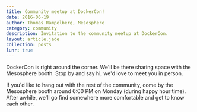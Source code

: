 ```yaml
---
title: Community meetup at DockerCon!
date: 2016-06-19
author: Thomas Rampelberg, Mesosphere
category: community
description: Invitation to the community meetup at DockerCon.
layout: article.jade
collection: posts
lunr: true
---
```


DockerCon is right around the corner. We'll be there sharing space with the Mesosphere booth. Stop by and say hi, we'd love to meet you in person.

If you'd like to hang out with the rest of the community, come by the Mesosphere booth around 6:00 PM on Monday (during happy hour time). After awhile, we'll go find somewhere more comfortable and get to know each other.
